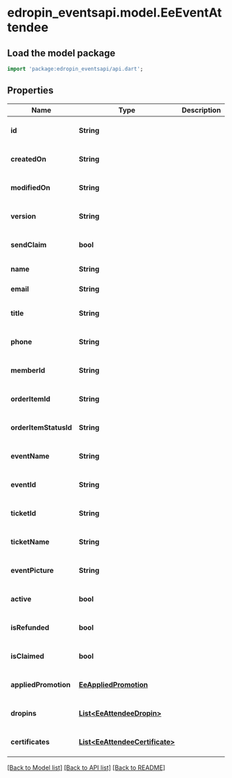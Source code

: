 # edropin_eventsapi.model.EeEventAttendee

## Load the model package
```dart
import 'package:edropin_eventsapi/api.dart';
```

## Properties
Name | Type | Description | Notes
------------ | ------------- | ------------- | -------------
**id** | **String** |  | [optional] [default to null]
**createdOn** | **String** |  | [optional] [default to null]
**modifiedOn** | **String** |  | [optional] [default to null]
**version** | **String** |  | [optional] [default to null]
**sendClaim** | **bool** |  | [optional] [default to false]
**name** | **String** |  | [default to null]
**email** | **String** |  | [default to null]
**title** | **String** |  | [optional] [default to null]
**phone** | **String** |  | [optional] [default to null]
**memberId** | **String** |  | [optional] [default to null]
**orderItemId** | **String** |  | [optional] [default to null]
**orderItemStatusId** | **String** |  | [optional] [default to null]
**eventName** | **String** |  | [optional] [default to null]
**eventId** | **String** |  | [optional] [default to null]
**ticketId** | **String** |  | [optional] [default to null]
**ticketName** | **String** |  | [optional] [default to null]
**eventPicture** | **String** |  | [optional] [default to null]
**active** | **bool** |  | [optional] [default to null]
**isRefunded** | **bool** |  | [optional] [default to null]
**isClaimed** | **bool** |  | [optional] [default to null]
**appliedPromotion** | [**EeAppliedPromotion**](EeAppliedPromotion.md) |  | [optional] [default to null]
**dropins** | [**List&lt;EeAttendeeDropin&gt;**](EeAttendeeDropin.md) |  | [optional] [default to []]
**certificates** | [**List&lt;EeAttendeeCertificate&gt;**](EeAttendeeCertificate.md) |  | [optional] [default to []]

[[Back to Model list]](../README.md#documentation-for-models) [[Back to API list]](../README.md#documentation-for-api-endpoints) [[Back to README]](../README.md)


